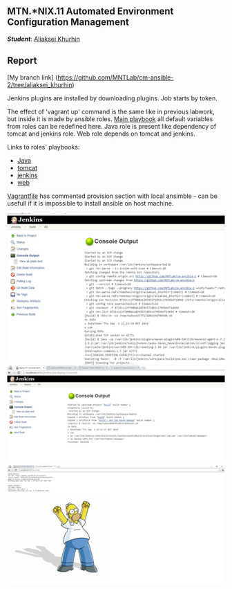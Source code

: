 MTN.*NIX.11 Automated Environment Configuration Management
---

***Student***: [Aliaksei Khurhin](https://epa.ms/1Cqi0K)

Report
---

[My branch link] (https://github.com/MNTLab/cm-ansible-2/tree/aliaksei_khurhin)

Jenkins plugins are installed by downloading plugins. Job starts by token.

The effect of 'vagrant up' command is the same like in previous labwork, but inside it is made by ansible roles.
[Main playbook](/vagrant/ansible/provision.yml)
all default variables from roles can be redefined here. Java role is present like dependency of tomcat and jenkins role. Web role depends on tomcat and jenkins.

Links to roles' playbooks:
- [Java](/vagrant/ansible/roles/java/tasks/main.yml)
- [tomcat](/vagrant/ansible/roles/tomcat/tasks/main.yml)
- [jenkins](/vagrant/ansible/roles/jenkins/tasks/main.yml)
- [web](/vagrant/ansible/roles/web/tasks/main.yml)

[Vagrantfile](/vagrant/Vagrantfile) has commented provision section with local ansimble - can be usefull if it is impossible to install ansible on host machine.

![Alt Text](/resources/build_works.PNG "scr1")
![Alt Text](/resources/deploy_works.PNG "scr2")
![Alt Text](/resources/tomcat_works.PNG "scr3")
